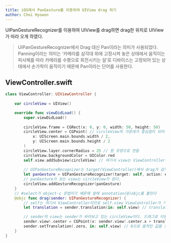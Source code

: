 ```yaml
---
title: iOS에서 PanGesture를 이용하여 UIView drag 하기 
author: Choi Hyowon
---
```

UIPanGestureRecognizer를 이용하여 UIView를 drag하면 drag한 위치로 UIView가 따라 오게 하였다.
> UIPanGestureRecognizer에서 Drag 대신 Pan이라는 의미가 사용되었다. 
> Panning이라는 의미는 ‘카메라를 삼각대 위에 고정시켜 놓은 상태에서 움직이는 피사체를 따라 카메라를 수평으로 회전시키는 일’로 디바이스는 고정되어 있는 상태에서 손가락이 움직이기 때문에 Pan이라는 단어를 사용한다.

## ViewController.swift
```swift
class ViewController: UIViewController {
    
    var circleView = UIView()

    override func viewDidLoad() {
        super.viewDidLoad()
        
        circleView.frame = CGRect(x: 0, y: 0, width: 50, height: 50)
        circleView.center = CGPoint( // circleView의 가운데가 중심점이 되어 이동한다!!
            x: UIScreen.main.bounds.width / 2,
            y: UIScreen.main.bounds.height / 2
        )
        circleView.layer.cornerRadius = 25 // 원 모양으로 만듬
        circleView.backgroundColor = UIColor.red
        self.view.addSubview(circleView) // 여기서 view는 ViewController가 가지고 있는 view!!
        
        // UIPanGestureRecognizer는 target(ViewController)에서 drag가 감지되면 action을 실행한다. 
        let panGesture = UIPanGestureRecognizer(target: self, action: #selector(self.drag)) 
        // panGesture가 보는 view는 circleView가 된다.
        circleView.addGestureRecognizer(panGesture)
    }
    // #select가 object-c 문법이기 때문에 앞에 annotation(@)objc를 붙인다 
    @objc func drag(sender: UIPanGestureRecognizer) {
        // self는 여기서 ViewController이므로 self.view ViewController가 기존에가지고 있는 view이다.
        let translation = sender.translation(in: self.view) // translation에 움직인 위치를 저장한다.

        // sender의 view는 sender가 바라보고 있는 circleView이다. 드래그로 이동한 만큼 circleView를 이동시킨다.
        sender.view!.center = CGPoint(x: sender.view!.center.x + translation.x, y: sender.view!.center.y + translation.y)
        sender.setTranslation(.zero, in: self.view) // 0으로 움직인 값을 초기화 시켜준다.
    }
}
```